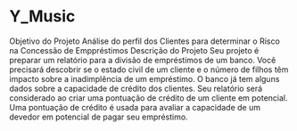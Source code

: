 # Y_Music
Objetivo do Projeto
Análise do perfil dos Clientes para determinar o Risco na Concessão de Emppréstimos
Descrição do Projeto
Seu projeto é preparar um relatório para a divisão de empréstimos de um banco. Você precisará descobrir se o estado civil de um cliente e o número de filhos têm impacto sobre a inadimplência de um empréstimo. O banco já tem alguns dados sobre a capacidade de crédito dos clientes.
Seu relatório será considerado ao criar uma pontuação de crédito de um cliente em potencial. Uma pontuação de crédito é usada para avaliar a capacidade de um devedor em potencial de pagar seu empréstimo.
